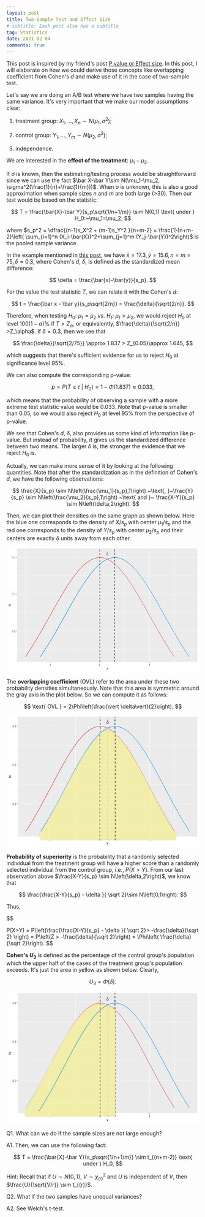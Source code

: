 ```yaml
---
layout: post
title: Two-Sample Test and Effect Size
# subtitle: Each post also has a subtitle
tag: Statistics
date: 2021-02-04
comments: true
---
```


This post is inspired by my friend's post [P value or Effect size](https://datahonor.com/2021/02/03/P-value-or-Effect-size/). In this post, I will elaborate on how we could derive those concepts like overlapping coefficient from Cohen's $d$ and make use of it in the case of two-sample test.

Let's say we are doing an A/B test where we have two samples having the same variance. It's very important that we make our model assumptions clear:

1. treatment group: $X_1,\dots, X_n \sim N(\mu_1, \sigma^2)$;

2. control group: $Y_1,\dots, Y_m \sim N(\mu_2, \sigma^2)$;

3. independence.

We are interested in the **effect of the treatment**: $\mu_1-\mu_2$.

If $\sigma$ is known, then the estimating/testing process would be straightforward since we can use the fact $\bar X-\bar Y\sim N(\mu_1-\mu_2, \sigma^2(\frac{1}{n}+\frac{1}{m}))$. When $\sigma$ is unknown, this is also a good approximation when sample sizes $n$ and $m$ are both large (>30). Then our test would be based on the statistic:

$$
T = \frac{\bar{X}-\bar Y}{s_p\sqrt{1/n+1/m}} \sim N(0,1) \text{ under } H_0:~\mu_1=\mu_2,
$$

where $s_p^2 = \dfrac{(n-1)s_X^2 + (m-1)s_Y^2 }{n+m-2} = \frac{1}{n+m-2}\left( \sum_{i=1}^n (X_i-\bar{X})^2+\sum_{j=1}^m (Y_j-\bar{Y})^2\right)$ is the pooled sample variance.

In the example mentioned in [this post](https://datahonor.com/2021/02/03/P-value-or-Effect-size/), we have $\bar{x} = 17.3, \bar{y} = 15.6, n=m=75, \delta = 0.3$, where Cohen's $d$, $\delta$, is defined as the standardized mean difference:

$$
\delta = \frac{\bar{x}-\bar{y}}{s_p}.
$$

For the value the test statistic $T$, we can relate it with the Cohen's $d$:

$$
t = \frac{\bar x - \bar y}{s_p\sqrt{2/n}} = \frac{\delta}{\sqrt{2/n}}.
$$

Therefore, when testing $H_0:~\mu_1=\mu_2$ vs. $H_1:~\mu_1>\mu_2$, we would reject $H_0$ at level $100(1-\alpha)\%$ if $T>Z_\alpha$, or equivalently, $\frac{\delta}{\sqrt{2/n}} >Z_\alpha$. If $\delta = 0.3$, then we see that

$$
\frac{\delta}{\sqrt{2/75}} \approx 1.837 > Z_{0.05}\approx 1.645,
$$

which suggests that there's sufficient evidence for us to reject $H_0$ at significance level 95%.

We can also compute the corresponding p-value:

$$
p  = P(T \ge t~|~H_0) = 1-\Phi(1.837) \approx 0.033,
$$

which means that the probability of observing a sample with a more extreme test statistic value would be 0.033. Note that p-value is smaller than 0.05, so we would also reject $H_0$ at level 95% from the perspective of p-value.

We see that Cohen's $d$, $\delta$, also provides us some kind of information like p-value. But instead of probability, it gives us the standardized difference between two means. The larger $\delta$ is, the stronger the evidence that we reject $H_0$ is.

Actually, we can make more sense of it by looking at the following quantities. Note that after the standardization as in the definition of Cohen's $d$, we have the following observations:

$$
\frac{X}{s_p} \sim N\left(\frac{\mu_1}{s_p},1\right) ~\text{, }~\frac{Y}{s_p} \sim N\left(\frac{\mu_2}{s_p},1\right)  ~\text{ and }~ \frac{X-Y}{s_p} \sim N\left(\delta,2\right).
$$

Then, we can plot their densities on the same graph as shown below. Here the blue one corresponds to the density of $X/s_p$ with center $\mu_1/s_p$ and the red one corresponds to the density of $Y/s_p$ with center $\mu_2/s_p$ and their centers are exactly $\delta$ units away from each other.

![](/public/image/Rplot1.png)

The **overlapping coefficient** (OVL) refer to the area under these two probability densities simultaneously. Note that this area is symmetric around the gray axis in the plot below. So we can compute it as follows:

$$
\text{ OVL } = 2\Phi\left(\frac{\vert \delta\vert}{2}\right).
$$

![](/public/image/Rplot2.png)

**Probability of superiority** is the probability that a randomly selected individual from the treatment group will have a higher score than a randomly selected individual from the control group, i.e., $P(X > Y)$. From our last observation above $\frac{X-Y}{s_p} \sim N\left(\delta,2\right)$, we know that

$$
\frac{\frac{X-Y}{s_p} - \delta }{ \sqrt 2}\sim N\left(0,1\right).
$$

 Thus,

$$

P(X>Y) =  P\left(\frac{\frac{X-Y}{s_p} - \delta }{ \sqrt 2}> -\frac{\delta}{\sqrt 2} \right) = P\left(Z > -\frac{\delta}{\sqrt 2}\right) = \Phi\left( \frac{\delta}{\sqrt 2}\right).
$$

**Cohen's $U_3$** is defined as the percentage of the control group's population which the upper half of the cases of the treatment group's population exceeds. It's just the area in yellow as shown below. Clearly,

$$
U_3 = \Phi(\delta).
$$

![](/public/image/Rplot3.png)



Q1. What can we do if the sample sizes are not large enough?

A1. Then, we can use the following fact:

$$
T = \frac{\bar{X}-\bar Y}{s_p\sqrt{1/n+1/m}} \sim t_{(n+m-2)} \text{ under } H_0,
$$

Hint:
Recall that if $U\sim N(0,1)$, $V \sim\chi^2_{(r)}$ and $U$ is independent of $V$, then $\frac{U}{\sqrt{V/r}} \sim t_{(r)}$.  


Q2. What if the two samples have unequal variances?

A2. See Welch's t-test.
